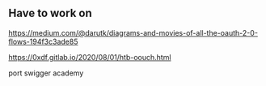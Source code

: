 ## Have to work on

https://medium.com/@darutk/diagrams-and-movies-of-all-the-oauth-2-0-flows-194f3c3ade85

https://0xdf.gitlab.io/2020/08/01/htb-oouch.html

port swigger academy
